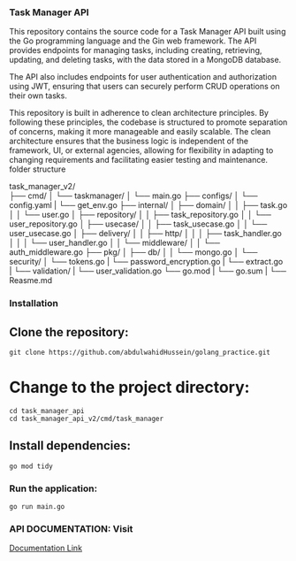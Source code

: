 
### Task Manager API

This repository contains the source code for a Task Manager API built using the Go programming language and the Gin web framework. The API provides endpoints for managing tasks, including creating, retrieving, updating, and deleting tasks, with the data stored in a MongoDB database.

The API also includes endpoints for user authentication and authorization using JWT, ensuring that users can securely perform CRUD operations on their own tasks.

This repository is built in adherence to clean architecture principles. By following these principles, the codebase is structured to promote separation of concerns, making it more manageable and easily scalable. The clean architecture ensures that the business logic is independent of the framework, UI, or external agencies, allowing for flexibility in adapting to changing requirements and facilitating easier testing and maintenance.
folder structure

task_manager_v2/<br/>
├── cmd/
│   └── taskmanager/
│       └── main.go
├── configs/
│   └── config.yaml
|   └── get_env.go
├── internal/
│   ├── domain/
│   │   ├── task.go
│   │   └── user.go
│   ├── repository/
│   │   ├── task_repository.go
│   │   └── user_repository.go
│   ├── usecase/
│   │   ├── task_usecase.go
│   │   └── user_usecase.go
│   ├── delivery/
│   │   ├── http/
│   │   │   ├── task_handler.go
│   │   │   └── user_handler.go
│   │   └── middleware/
│   │       └── auth_middleware.go
├── pkg/
│   ├── db/
│   │   └── mongo.go
│   └── security/
│       └── tokens.go
|       └── password_encryption.go
|       └── extract.go
|   └── validation/
|       └── user_validation.go
└── go.mod
|
└── go.sum
|
└── Reasme.md



### Installation
## Clone the repository:

```
git clone https://github.com/abdulwahidHussein/golang_practice.git
```
# Change to the project directory:

```
cd task_manager_api
cd task_manager_api_v2/cmd/task_manager
```

## Install dependencies:

```
go mod tidy
```


### Run the application:

```
go run main.go
```




### API DOCUMENTATION: Visit 
<a href="https://documenter.getpostman.com/view/28093624/2sA3rwMZaX"> Documentation Link</a>
